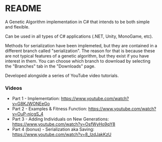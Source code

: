 # README #

A Genetic Algorithm implementation in C# that intends to be both simple and flexible.

Can be used in all types of C# applications (.NET, Unity, MonoGame, etc).

Methods for serialization have been implemeted, but they are contained in a different branch called "serialization".
The reason for that is because these are not typical features of a genetic algorithm, but they exist if you have interest in them.
You can choose which branch to download by selecting the "Branches" tab in the "Downloads" page.

Developed alongside a series of YouTube video tutorials.

### Videos ###

* Part 1 - Implementation: https://www.youtube.com/watch?v=G8KJWONEeGo
* Part 2 - Examples & Fitness Function: https://www.youtube.com/watch?v=OuP-nicgS_4
* Part 3 - Adding Individuals on New Generations: https://www.youtube.com/watch?v=OsfWyHo9qY8
* Part 4 (bonus) - Serialization aka Saving: https://www.youtube.com/watch?v=8_IzdJakKzU